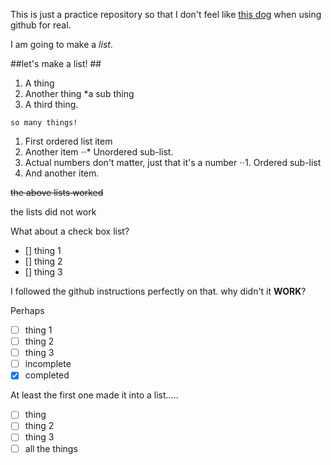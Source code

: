 This is just a practice repository so that I don't feel like [this dog](http://i.imgur.com/cpLT6MJ.gif) when using github for real. 

I am going to make a *list*.

##let's make a list! ##

1. A thing
2. Another thing
  *a sub thing
3. A third thing.


`so many things!` 

1. First ordered list item
2. Another item
⋅⋅* Unordered sub-list. 
1. Actual numbers don't matter, just that it's a number
⋅⋅1. Ordered sub-list
4. And another item.



~~the above lists worked~~

the lists did not work


What about a check box list?

- [] thing 1
- [] thing 2
- [] thing 3 

I followed the github instructions perfectly on that. why didn't it **WORK**? 

Perhaps

-[ ] thing 1
-[ ] thing 2
-[ ] thing 3
-[ ] incomplete
-[x] completed 

At least the first one made it into a list.....

- [ ] thing
- [ ] thing 2
- [ ] thing 3
- [ ] all the things
